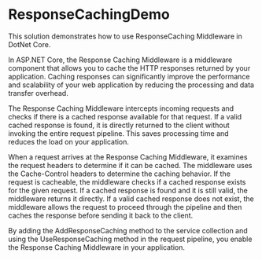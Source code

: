 # ResponseCachingDemo

This solution demonstrates how to use ResponseCaching Middleware in DotNet Core.

In ASP.NET Core, the Response Caching Middleware is a middleware component that allows you to cache the HTTP responses
returned by your application. Caching responses can significantly improve the performance and scalability of your web
application by reducing the processing and data transfer overhead.

The Response Caching Middleware intercepts incoming requests and checks if there is a cached response available for that request.
If a valid cached response is found, it is directly returned to the client without invoking the entire request pipeline.
This saves processing time and reduces the load on your application.

When a request arrives at the Response Caching Middleware, it examines the request headers to determine if it can be cached.
The middleware uses the Cache-Control headers to determine the caching behavior. If the request is cacheable,
the middleware checks if a cached response exists for the given request. If a cached response is found and it is still valid,
the middleware returns it directly. If a valid cached response does not exist, the middleware allows the request to proceed through
the pipeline and then caches the response before sending it back to the client.

By adding the AddResponseCaching method to the service collection and using the UseResponseCaching method in the request pipeline,
you enable the Response Caching Middleware in your application.
